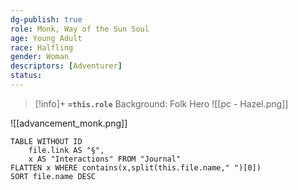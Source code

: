 ```yaml
---
dg-publish: true
role: Monk, Way of the Sun Soul
age: Young Adult
race: Halfling
gender: Woman
descriptors: [Adventurer]
status: 
---
```


> [!info]+
> **`=this.role`**
> Background: Folk Hero
>![[pc - Hazel.png]]

![[advancement_monk.png]]

```dataview
TABLE WITHOUT ID
	file.link AS "§", 
	x AS "Interactions" FROM "Journal"
FLATTEN x WHERE contains(x,split(this.file.name," ")[0]) 
SORT file.name DESC
```



